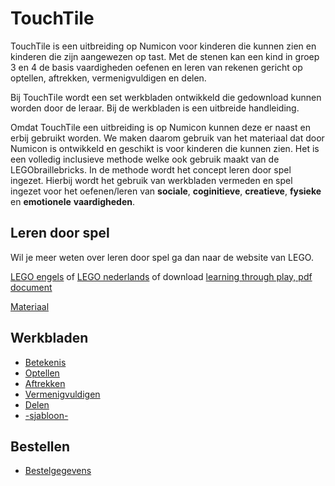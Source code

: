 # TouchTile

TouchTile is een uitbreiding op Numicon voor kinderen die kunnen zien en kinderen die zijn aangewezen op tast. Met de stenen kan een kind in groep 3 en 4 de basis vaardigheden oefenen en leren van rekenen gericht op optellen, aftrekken, vermenigvuldigen en delen.

Bij TouchTile wordt een set werkbladen ontwikkeld die gedownload kunnen worden door de leraar. Bij de werkbladen is een uitbreide handleiding. 

Omdat TouchTile een uitbreiding is op Numicon kunnen deze er naast en erbij gebruikt worden. We maken daarom gebruik van het materiaal dat door Numicon is ontwikkeld en geschikt is voor kinderen die kunnen zien. Het is een volledig inclusieve methode welke ook gebruik maakt van de LEGObraillebricks. In de methode wordt het concept leren door spel ingezet. Hierbij wordt het gebruik van werkbladen vermeden en spel ingezet voor het oefenen/leren van **sociale**, **coginitieve**, **creatieve**, **fysieke** en **emotionele** **vaardigheden**.


## Leren door spel
Wil je meer weten over leren door spel ga dan naar de website van LEGO.   

[LEGO engels](https://www.legobraillebricks.com) of 
[LEGO nederlands](https://www.eduvip.nl/legobraillebricks) of
download [learning through play, pdf document](https://www.lego.com/cdn/cs/sustainability/assets/blt7aaec03836d94291/LtP_What_Is_It_-_Parents_PDF.pdf)

[Materiaal](ltp/materiaal.md) 

## Werkbladen

* [Betekenis](ltp/betekenis.md)
* [Optellen](ltp/optellen.md)
* [Aftrekken](ltp/aftrekken.md)
* [Vermenigvuldigen](ltp/vermenigvuldigen.md)
* [Delen](ltp\delen.md)
* [-sjabloon-](ltp/template.md)

## Bestellen

* [Bestelgegevens](ltp/bestelgegevens.md)


